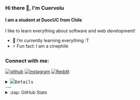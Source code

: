 ### Hi there 👋, I'm **Cuervolu**
#### I am a student at DuocUC from **Chile**

I like to learn everything about software and web development!

- 🌱 I’m currently learning everything :T 
- ⚡ Fun fact: I am a cinephile 

### Connect with me:
[<img src='https://cdn.jsdelivr.net/npm/simple-icons@3.0.1/icons/github.svg' alt='github' height='26'>](https://github.com/cuervolu) 
[<img src='https://cdn.jsdelivr.net/npm/simple-icons@3.0.1/icons/instagram.svg' alt='instagram' height='26'>](https://www.instagram.com/cuervolu/) 
[<img src='https://cdn.jsdelivr.net/npm/simple-icons@3.0.1/icons/reddit.svg' alt='Reddit' height='26'>](https://www.reddit.com/user/Cuervolu)  

<details>
  <summary><img src="https://media.giphy.com/media/VgCDAzcKvsR6OM0uWg/giphy.gif" width="26"><samp>Details
     </samp> </summary>

<br />

### Languages and Tools i'm learning:

<img align="left" alt="Visual Studio Code" width="26px" src="https://raw.githubusercontent.com/github/explore/80688e429a7d4ef2fca1e82350fe8e3517d3494d/topics/visual-studio-code/visual-studio-code.png"/>
<img align="left" alt="HTML5" width="26px" src="https://raw.githubusercontent.com/github/explore/80688e429a7d4ef2fca1e82350fe8e3517d3494d/topics/html/html.png"/>
<img align="left" alt="CSS3" width="26px" src="https://raw.githubusercontent.com/github/explore/80688e429a7d4ef2fca1e82350fe8e3517d3494d/topics/css/css.png"/>
<img align="left" alt="JavaScript" width="26px" src="https://raw.githubusercontent.com/github/explore/80688e429a7d4ef2fca1e82350fe8e3517d3494d/topics/javascript/javascript.png"/>
<p align="left"> <a href="https://git-scm.com/" target="_blank"> <img src="https://www.vectorlogo.zone/logos/git-scm/git-scm-icon.svg" alt="git" width="26"/> </a> <a href="https://www.java.com" target="_blank"> <img src="https://raw.githubusercontent.com/devicons/devicon/master/icons/java/java-original.svg" alt="java" width="26"/>
<img align="left" alt="Python" width="26px" src="https://raw.githubusercontent.com/github/explore/80688e429a7d4ef2fca1e82350fe8e3517d3494d/topics/python/python.png"/>
<img align="left" alt="Git" width="26px" src="https://raw.githubusercontent.com/github/explore/80688e429a7d4ef2fca1e82350fe8e3517d3494d/topics/git/git.png"/>
<img align="left" alt="GitHub" width="26px" src="https://raw.githubusercontent.com/github/explore/78df643247d429f6cc873026c0622819ad797942/topics/github/github.png"/>
<img align="left" alt="Terminal" width="26px" src="https://raw.githubusercontent.com/github/explore/80688e429a7d4ef2fca1e82350fe8e3517d3494d/topics/terminal/terminal.png"/>
<p align="left"> <a href="https://www.photoshop.com/en" target="_blank"> <img src="https://raw.githubusercontent.com/devicons/devicon/master/icons/photoshop/photoshop-line.svg" alt="photoshop" width="26" /> </a> </p>

<br />

<p align="center"> <img src="https://komarev.com/ghpvc/?username=cuervolu&label=Profile%20views&color=0e75b6&style=flat" alt="cuervolu" /> </p>

<p align="center"> <a href="https://github.com/ryo-ma/github-profile-trophy"><img src="https://github-profile-trophy.vercel.app/?username=cuervolu" alt="cuervolu" /></a> </p>
<p><img align="center" src="https://github-readme-stats.vercel.app/api/top-langs?username=cuervolu&show_icons=true&locale=en&layout=compact" alt="cuervolu" /></p>
<p><img align="center" src="https://github-readme-streak-stats.herokuapp.com/?user=cuervolu&" alt="cuervolu" /></p>

<br />
</details>
---

<details>
  <summary>:zap: GitHub Stats</summary>

  <img align="center" alt="Cuervolu GitHub Stats" src="https://github-readme-stats-nine-plum-53.vercel.app/api?username=cuervolu&show_icons=true&hide_border=true" />
  

</details>


